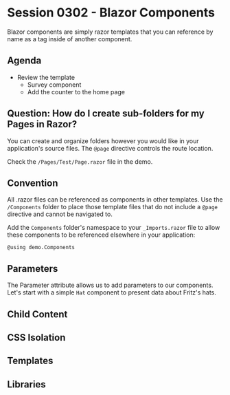 # Session 0302 - Blazor Components

Blazor components are simply razor templates that you can reference by name as a tag inside of another component.

## Agenda

- Review the template
  - Survey component
  - Add the counter to the home page

## Question:  How do I create sub-folders for my Pages in Razor?

You can create and organize folders however you would like in your application's source files.  The `@page` directive controls the route location.

Check the `/Pages/Test/Page.razor` file in the demo. 

## Convention

All .razor files can be referenced as components in other templates.  Use the `/Components` folder to place those template files that do not include a `@page` directive and cannot be navigated to.

Add the `Components` folder's namespace to your `_Imports.razor` file to allow these components to be referenced elsewhere in your application:

```
@using demo.Components
```

## Parameters

The Parameter attribute allows us to add parameters to our components.  Let's start with a simple `Hat` component to present data about Fritz's hats.

## Child Content

## CSS Isolation

## Templates

## Libraries